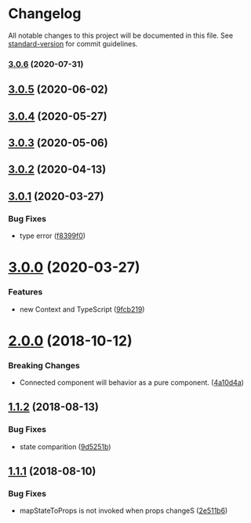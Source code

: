 # Changelog

All notable changes to this project will be documented in this file. See [standard-version](https://github.com/conventional-changelog/standard-version) for commit guidelines.

### [3.0.6](https://github.com/yesmeck/mini-store/compare/v3.0.5...v3.0.6) (2020-07-31)

<a name="3.0.5"></a>
## [3.0.5](https://github.com/yesmeck/mini-store/compare/v3.0.4...v3.0.5) (2020-06-02)



<a name="3.0.4"></a>
## [3.0.4](https://github.com/yesmeck/mini-store/compare/v3.0.3...v3.0.4) (2020-05-27)



<a name="3.0.3"></a>
## [3.0.3](https://github.com/yesmeck/mini-store/compare/v3.0.2...v3.0.3) (2020-05-06)



<a name="3.0.2"></a>
## [3.0.2](https://github.com/yesmeck/mini-store/compare/v3.0.1...v3.0.2) (2020-04-13)



<a name="3.0.1"></a>
## [3.0.1](https://github.com/yesmeck/mini-store/compare/v3.0.0...v3.0.1) (2020-03-27)


### Bug Fixes

* type error ([f8399f0](https://github.com/yesmeck/mini-store/commit/f8399f0))



<a name="3.0.0"></a>
# [3.0.0](https://github.com/yesmeck/mini-store/compare/v2.0.0...v3.0.0) (2020-03-27)


### Features

* new Context and TypeScript ([9fcb219](https://github.com/yesmeck/mini-store/commit/9fcb219))



<a name="2.0.0"></a>
# [2.0.0](https://github.com/yesmeck/mini-store/compare/v1.1.2...v2.0.0) (2018-10-12)


### Breaking Changes

* Connected component will behavior as a pure component. ([4a10d4a](https://github.com/yesmeck/mini-store/commit/4a10d4a))



<a name="1.1.2"></a>
## [1.1.2](https://github.com/yesmeck/mini-store/compare/v1.1.1...v1.1.2) (2018-08-13)


### Bug Fixes

* state comparition ([9d5251b](https://github.com/yesmeck/mini-store/commit/9d5251b))



<a name="1.1.1"></a>
## [1.1.1](https://github.com/yesmeck/mini-store/compare/v1.1.0...v1.1.1) (2018-08-10)


### Bug Fixes

* mapStateToProps is not invoked when props changeS ([2e511b6](https://github.com/yesmeck/mini-store/commit/2e511b6))
